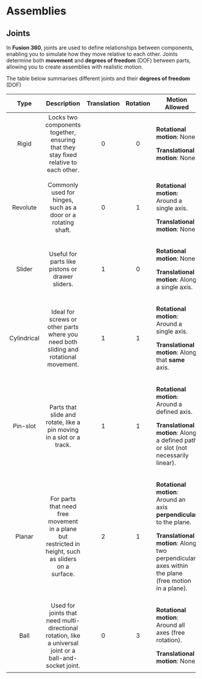 # Assemblies

## Joints

In **Fusion 360**, joints are used to define relationships between components, enabling you to simulate how they move relative to each other. Joints determine both **movement** and **degrees of freedom** (DOF) between parts, allowing you to create assemblies with realistic motion.

The table below summarises different joints and their **degrees of freedom** (DOF)

|     Type    |                                                Description                                               | Translation | Rotation | Motion Allowed                                                                                                                                                                                                                     |
| :---------: | :------------------------------------------------------------------------------------------------------: | :---------: | :------: | ---------------------------------------------------------------------------------------------------------------------------------------------------------------------------------------------------------------------------------- |
|    Rigid    |           Locks two components together, ensuring that they stay fixed relative to each other.           |      0      |     0    | <p></p><p><strong>Rotational motion</strong>: None.</p><p><strong>Translational motion</strong>: None</p>                                                                                                                          |
|   Revolute  |                       Commonly used for hinges, such as a door or a rotating shaft.                      |      0      |     1    | <p></p><p><strong>Rotational motion</strong>: Around a single axis.</p><p><strong>Translational motion</strong>: None.</p>                                                                                                         |
|    Slider   |                             Useful for parts like pistons or drawer sliders.                             |      1      |     0    | <p></p><p><strong>Rotational motion</strong>: None.</p><p><strong>Translational motion</strong>: Along a single axis.</p>                                                                                                          |
| Cylindrical |           Ideal for screws or other parts where you need both sliding and rotational movement.           |      1      |     1    | <p></p><p><strong>Rotational motion</strong>: Around a single axis.</p><p><strong>Translational motion</strong>: Along that <strong>same</strong> axis.</p>                                                                        |
|   Pin-slot  |                   Parts that slide and rotate, like a pin moving in a slot or a track.                   |      1      |     1    | <p></p><p><strong>Rotational motion</strong>: Around a defined axis.</p><p><strong>Translational motion</strong>: Along a defined path or slot (not necessarily linear).</p>                                                       |
|    Planar   |   For parts that need free movement in a plane but restricted in height, such as sliders on a surface.   |      2      |     1    | <p></p><p><strong>Rotational motion</strong>: Around an axis <strong>perpendicular</strong> to the plane.</p><p><strong>Translational motion</strong>: Along two perpendicular axes within the plane (free motion in a plane).</p> |
|     Ball    | Used for joints that need multi-directional rotation, like a universal joint or a ball-and-socket joint. |      0      |     3    | <p></p><p><strong>Rotational motion</strong>: Around all axes (free rotation).</p><p><strong>Translational motion</strong>: None.</p>                                                                                              |
